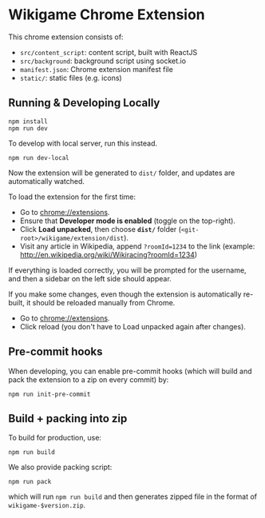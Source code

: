 # Wikigame Chrome Extension

This chrome extension consists of:

- `src/content_script`: content script, built with ReactJS
- `src/background`: background script using socket.io
- `manifest.json`: Chrome extension manifest file
- `static/`: static files (e.g. icons)

## Running & Developing Locally

```
npm install
npm run dev
```

To develop with local server, run this instead.

```
npm run dev-local
```

Now the extension will be generated to `dist/` folder, and updates are automatically watched.

To load the extension for the first time:

- Go to [chrome://extensions](chrome://extensions).
- Ensure that **Developer mode is enabled** (toggle on the top-right).
- Click **Load unpacked**, then choose **`dist/`** folder (`<git-root>/wikigame/extension/dist`).
- Visit any article in Wikipedia, append `?roomId=1234` to the link (example: http://en.wikipedia.org/wiki/Wikiracing?roomId=1234)

If everything is loaded correctly, you will be prompted for the username, and then a sidebar on the left side should appear.

If you make some changes, even though the extension is automatically re-built, it should be reloaded manually from Chrome.

- Go to [chrome://extensions](chrome://extensions).
- Click reload (you don't have to Load unpacked again after changes).

## Pre-commit hooks

When developing, you can enable pre-commit hooks (which will build and pack the extension to a zip on every commit) by:

```
npm run init-pre-commit
```

## Build + packing into zip

To build for production, use:

```
npm run build
```

We also provide packing script:

```
npm run pack
```

which will run `npm run build` and then generates zipped file in the format of `wikigame-$version.zip`.
